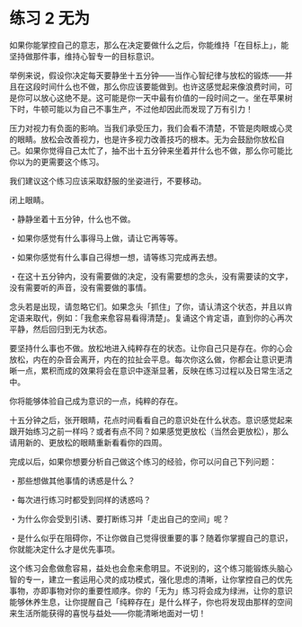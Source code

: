 # 练习 2 无为

如果你能掌控自己的意志，那么在决定要做什么之后，你能维持「在目标上」，能坚持做那件事，维持心智专一的目标意识。

举例来说，假设你决定每天要静坐十五分钟——当作心智纪律与放松的锻炼——并且在这段时间什么也不做，那么你应该要能做到。也许这感觉起来像浪费时间，可是你可以放心这绝不是。这可能是你一天中最有价值的一段时间之一。坐在苹果树下时，牛顿可能以为自己不事生产，不过他却因此而发现了万有引力！

压力对视力有负面的影响。当我们承受压力，我们会看不清楚，不管是肉眼或心灵的眼睛。放松会改善视力，也是许多视力改善技巧的根本。无为会鼓励你放松自己。如果你觉得自己太忙了，抽不出十五分钟来坐着并什么也不做，那么你可能比你以为的更需要这个练习。

我们建议这个练习应该采取舒服的坐姿进行，不要移动。

闭上眼睛。

・静静坐着十五分钟，什么也不做。

・如果你感觉有什么事得马上做，请让它再等等。

・如果你感觉有什么事自己得想一想，请等练习完成再去想。

・在这十五分钟内，没有需要做的决定，没有需要想的念头，没有需要读的文字，没有需要听的声音，没有需要做的事情。

念头若是出现，请忽略它们。如果念头「抓住」了你，请认清这个状态，并且以肯定语来取代，例如：「我愈来愈容易看得清楚」。复诵这个肯定语，直到你的心再次平静，然后回归到无为状态。

要坚持什么事也不做。放松地进入纯粹存在的状态。让你自己只是存在。你的心会放松，内在的杂音会离开，内在的拉扯会平息。每次你这么做，你都会让意识更清晰一点，累积而成的效果将会在意识中逐渐显著，反映在练习过程以及日常生活之中。

你将能够体验自己成为意识的一点，纯粹的存在。

十五分钟之后，张开眼睛，花点时间看看自己的意识处在什么状态。意识感觉起来跟开始练习之前一样吗？或者有点不同？如果感觉更放松（当然会更放松），那么请用新的、更放松的眼睛重新看看你的四周。

完成以后，如果你想要分析自己做这个练习的经验，你可以问自己下列问题：

・那些想做其他事情的诱惑是什么？

・每次进行练习时都受到同样的诱惑吗？

・为什么你会受到引诱、要打断练习并「走出自己的空间」呢？

・是什么似乎在阻碍你，不让你做自己觉得很重要的事？随着你掌握自己的意识，你就能决定什么才是优先事项。

这个练习会愈做愈容易，益处也会愈来愈明显。不说别的，这个练习能锻炼头脑心智的专一，建立一套运用心灵的成功模式，强化思虑的清晰，让你掌控自己的优先事物，亦即事物对你的重要性顺序。你的「无为」练习将会成为绿洲，让你的意识能够休养生息，让你提醒自己「纯粹存在」是什么样子，你也将发现由那样的空间来生活所能获得的喜悦与益处——你能清晰地面对一切！
